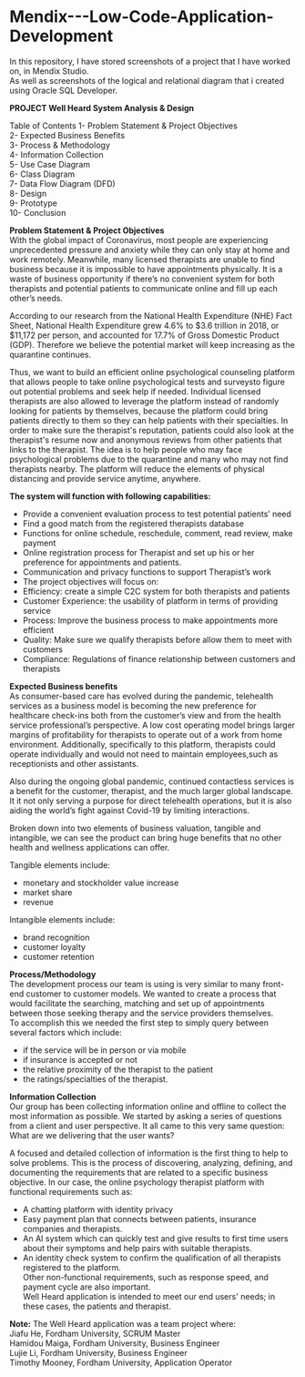 # Mendix---Low-Code-Application-Development
In this repository, I have stored screenshots of a project that I have worked on, in Mendix Studio.<br/>
As well as screenshots of the logical and relational diagram that i created using Oracle SQL Developer.

**PROJECT
Well Heard System Analysis & Design**


Table of Contents
1- Problem Statement & Project Objectives</br>
2- Expected Business Benefits</br>
3- Process & Methodology</br>
4- Information Collection</br>
5- Use Case Diagram</br>
6- Class Diagram</br>
7- Data Flow Diagram (DFD)</br>
8- Design</br>
9- Prototype</br>
10- Conclusion</br>


**Problem Statement & Project Objectives</br>**
With the global impact of Coronavirus, most people are experiencing unprecedented pressure and anxiety while they can only stay at home and work remotely.
Meanwhile, many licensed therapists are unable to find business because it is impossible to have appointments physically. It is a waste of business opportunity
if there’s no convenient system for both therapists and potential patients to communicate online and fill up each other’s needs.

According to our research from the National Health Expenditure (NHE) Fact Sheet, National Health Expenditure grew 4.6% to $3.6 trillion in 2018,
or $11,172 per person, and accounted for 17.7% of Gross Domestic Product (GDP).
Therefore we believe the potential market will keep increasing as the quarantine continues.

Thus, we want to build an efficient online psychological counseling platform that allows people to take online psychological tests and surveysto figure out potential problems and seek help if needed.
Individual licensed therapists are also allowed to leverage the platform instead of randomly looking for patients by themselves,
because the platform could bring patients directly to them so they can help patients with their specialties.
In order to make sure the therapist's reputation, patients could also look at the therapist's resume now and anonymous reviews from other patients that links to the therapist.
The idea is to help people who may face psychological problems due to the quarantine and many who may not find therapists nearby.
The platform will reduce the elements of physical distancing and provide service anytime, anywhere.

**The system will function with following capabilities:</br>**
- Provide a convenient evaluation process to test potential patients’ need
- Find a good match from the registered therapists database
- Functions for online schedule, reschedule, comment, read review, make payment
- Online registration process for Therapist and set up his or her preference for appointments and patients.
- Communication and privacy functions to support Therapist’s work
- The project objectives will focus on:
- Efficiency: create a simple C2C system for both therapists and patients
- Customer Experience: the usability of platform in terms of providing service
- Process: Improve the business process to make appointments more efficient
- Quality: Make sure we qualify therapists before allow them to meet with customers
- Compliance: Regulations of finance relationship between customers and therapists


**Expected Business benefits</br>**
As consumer-based care has evolved during the pandemic, telehealth services as a business model is becoming the new preference for healthcare check-ins
both from the customer’s view and from the health service professional’s perspective. 
A low cost operating model brings larger margins of profitability for therapists to operate out of a work from home environment. 
Additionally, specifically to this platform, therapists could operate individually and would not need to maintain employees,such as receptionists and other assistants.

Also during the ongoing global pandemic, continued contactless services is a benefit for the customer, therapist, and the much larger global landscape.
It it not only serving a purpose for direct telehealth operations, but it is also aiding the world’s fight against Covid-19 by limiting interactions.

Broken down into two elements of business valuation, tangible and intangible, we can see the product can bring huge benefits that no other health and wellness applications can offer.</br>

Tangible elements include:</br> 
- monetary and stockholder value increase</br>
- market share</br>
- revenue</br>

Intangible elements include:</br>
- brand recognition</br> 
- customer loyalty</br>
- customer retention</br>


**Process/Methodology</br>**
The development process our team is using is very similar to many front-end customer to customer models.
We wanted to create a process that would facilitate the searching, matching and set up of appointments between those seeking therapy and the service providers themselves.</br>
To accomplish this we needed the first step to simply query between several factors which include:
- if the service will be in person or via mobile</br>
- if insurance is accepted or not</br>
- the relative proximity of the therapist to the patient</br>
- the ratings/specialties of the therapist.</br>
 

**Information Collection</br>**
Our group has been collecting information online and offline to collect the most information as possible.
We started by asking a series of questions from a client and user perspective. 
It all came to this very same question: What are we delivering that the user wants? 

A focused and detailed collection of information is the first thing to help to solve problems.
This is the process of discovering, analyzing, defining, and documenting the requirements that are related to a specific business objective.
In our case, the online psychology therapist platform with functional requirements such as:</br>
- A chatting platform with identity privacy</br>
- Easy payment plan that connects between patients, insurance companies and therapists.</br>
- An AI system which can quickly test and give results to first time users about their symptoms and help pairs with suitable therapists.</br>
- An identity check system to confirm the qualification of all therapists registered to the platform.</br> 
Other non-functional requirements, such as response speed, and payment cycle are also important.</br>
Well Heard application is intended to meet our end users' needs; in these cases, the patients and therapist.</br>


**Note:** The Well Heard application was a team project where:\
 Jiafu He, Fordham University, SCRUM Master<br/>
 Hamidou Maiga, Fordham University, Business Engineer<br/>
 Lujie Li, Fordham University, Business Engineer<br/>
 Timothy Mooney, Fordham University, Application Operator<br/>
